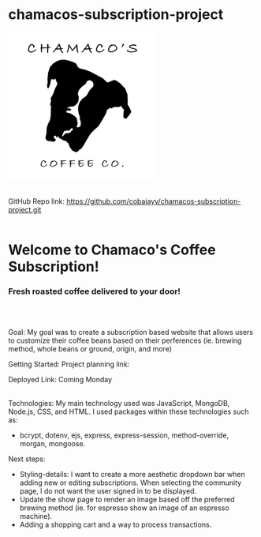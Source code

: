 # chamacos-subscription-project
![Chamaco's Coffe Logo](/public/assets/Chamacos-logo.png)
<br></br>

GitHub Repo link: <https://github.com/cobajayy/chamacos-subscription-project.git>
<br></br>

<h1>Welcome to Chamaco's Coffee Subscription! </h1>

<h3>Fresh roasted coffee delivered to your door! </h3>
<br></br>
<p>Goal: My goal was to create a subscription based website that allows users to customize their coffee beans based on their perferences (ie. brewing method, whole beans or ground, origin, and more)</p>
<p>Getting Started: Project planning link: <https://trello.com/b/9qlOXeCi/project-2-board> </p>
Deployed Link: Coming Monday
<br></br>
<p>Technologies: My main technology used was JavaScript, MongoDB, Node.js, CSS, and HTML.  I used packages within these technologies such as:
<ul>
<li>
bcrypt, dotenv, ejs, express, express-session, method-override, morgan, mongoose.
</li>
</ul>
</p>
<p>Next steps: 
    <ul>
        <li>Styling-details: I want to create a more aesthetic dropdown bar when adding new or editing subscriptions. When selecting the community page, I do not want the user signed in to be displayed.
        </li>
        <li>Update the show page to render an image based off the preferred brewing method (ie. for espresso show an image of an espresso machine).
        </li>
        <li>Adding a shopping cart and a way to process transactions.
        </li>
    </ul></p>